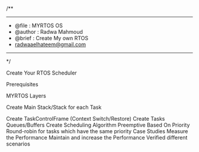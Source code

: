 /**
 ******************************************************************************
 * @file           :  MYRTOS OS
 * @author         : Radwa Mahmoud
 * @brief          : Create My own RTOS
 * radwaaelhateem@gmail.com
 ******************************************************************************
 */
 
Create Your RTOS Scheduler 


Prerequisites

 MYRTOS Layers
 
Create Main Stack/Stack for each Task 

Create TaskControlFrame (Context Switch/Restore)
Create Tasks Queues/Buffers
Create Scheduling Algorithm
Preemptive Based On Priority 
Round-robin for tasks which have the same priority
Case Studies 
Measure the Performance 
Maintain and increase the Performance 
Verified different scenarios 
